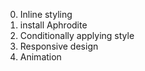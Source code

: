 0. Inline styling
1. install Aphrodite
2. Conditionally applying style
3. Responsive design
4. Animation